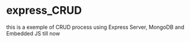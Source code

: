 # express_CRUD

this is a exemple of CRUD process using Express Server, MongoDB and Embedded JS till now